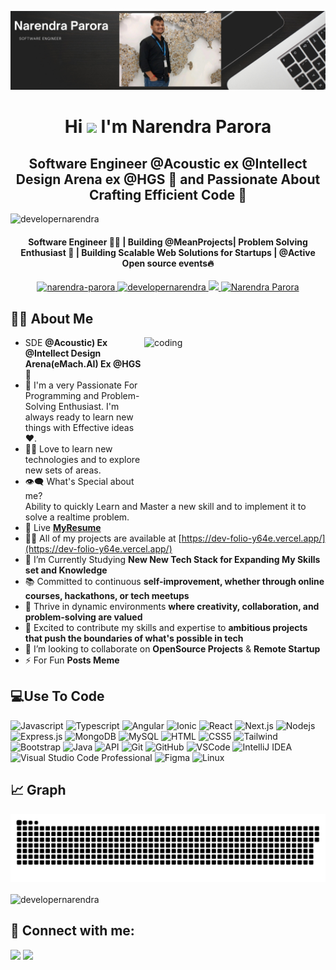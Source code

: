 ![lkbn.png](https://github.com/developernarendra/developernarendra/blob/main/Blue%20Modern%20Corporate%20Staff%20Profile%20LinkedIn%20Banner.png)                    
<h1 align="center">Hi <img src="https://raw.githubusercontent.com/MartinHeinz/MartinHeinz/master/wave.gif" width="30px"> I'm <b>Narendra Parora</b></h1>
<h2 align="center"><b>Software Engineer @Acoustic ex @Intellect Design Arena ex @HGS 💯 and Passionate About Crafting Efficient Code 🚀</b></h2> 
<p align="left"> <img src="https://komarev.com/ghpvc/?username=developernarendra&label=Profile%20views&color=0e75b6&style=flat" alt="developernarendra" /> </p>
<h4 align="center"><b>Software Engineer 👨‍💻 | Building @MeanProjects| Problem Solving Enthusiast 🧠 | Building Scalable Web Solutions for Startups | @Active Open source events🔥</b>
</b></h4>   

<p align="center">
   
 <a href="https://www.linkedin.com/in/narendra-parora-4533b81a6/" target="_blank">
  <img src="https://img.shields.io/badge/LinkedIn-0077B5?style=for-the-badge&logo=linkedin&logoColor=white" alt="narendra-parora"/>
 </a>
 <a href="https://github.com/developernarendra" target="_blank">
  <img src="https://img.shields.io/badge/GitHub-181717?style=for-the-badge&logo=github&logoColor=white" alt="developernarendra" />
 </a>
 <a href="https://twitter.com/ParoraNarendra" target="_blank">
  <img src="https://img.shields.io/badge/Twitter-1DA1F2?style=for-the-badge&logo=twitter&logoColor=white" />
 </a>
   <a href="narendraparora55@gmail.com" target="_blank">
  <img src="https://img.shields.io/badge/Email-D14836?style=for-the-badge&logo=gmail&logoColor=white" alt="Narendra Parora" />
 </a> 
</p>


<!-- <img align="right" alt="Coding" src="bn.gif"> -->

## 🙋‍♂️ About Me
<a><img align ="right" alt ="coding"  width="290" height="250" src="https://camo.githubusercontent.com/7de37139d0b4c1ce40865e799b446c0e963a3dd8fb68d239707237c40604fa3d/68747470733a2f2f63646e2e6472696262626c652e636f6d2f75736572732f3733303730332f73637265656e73686f74732f363538313234332f6176656e746f2e676966" alt="narendra-parora"/></a>

-    SDE <b>@Acoustic) </b> <b>Ex @Intellect Design Arena(eMach.AI) </b>  <b>Ex @HGS 💯</b>
- 🥋 I'm a very Passionate For Programming and Problem-Solving Enthusiast. I'm always ready to learn new things with Effective ideas ❤.
- 👨‍💻 Love to learn new technologies and to explore new sets of areas.
- 👁‍🗨 What's Special about me? <br> 
Ability to quickly Learn and Master a new skill and to implement it to solve a realtime problem.
- 📔 Live [**MyResume**](https://drive.google.com/file/d/1K52EfPOdkEu5MWUdGsO4NshZkH3x1DFO/view)
- 👨‍💻 All of my projects are available at [https://dev-folio-y64e.vercel.app/](https://dev-folio-y64e.vercel.app/)
- 📘 I’m Currently Studying **New New Tech Stack for Expanding My Skills set and Knowledge**
- 📚 Committed to continuous **self-improvement, whether through online courses, hackathons, or tech meetups**
- 🚀 Thrive in dynamic environments **where creativity, collaboration, and problem-solving are valued**
- 🌟 Excited to contribute my skills and expertise to **ambitious projects that push the boundaries of what's possible in tech**
  <!-- - 📘 I’m Currently learning **MEAN 𝐒𝐭𝐚𝐜𝐤 𝐃𝐞𝐯𝐞𝐥𝐨𝐩𝐞𝐦𝐞𝐧𝐭** -->
- 👯 I’m looking to collaborate on **OpenSource Projects** & **Remote Startup**
- ⚡ For Fun **Posts Meme**



## 💻Use To Code

![Javascript](https://img.shields.io/badge/Javascript-F0DB4F?style=for-the-badge&labelColor=black&logo=javascript&logoColor=F0DB4F)
![Typescript](https://img.shields.io/badge/Typescript-007acc?style=for-the-badge&labelColor=black&logo=typescript&logoColor=007acc)
![Angular](https://img.shields.io/badge/-Angular-E34F26?style=for-the-badge&labelColor=black&logo=Angular&logoColor=61DBFB)
![Ionic](https://img.shields.io/badge/-Ionic-1572B6?style=for-the-badge&labelColor=black&logo=Ionic&logoColor=61DBFB)
![React](https://img.shields.io/badge/-React-61DBFB?style=for-the-badge&labelColor=black&logo=react&logoColor=61DBFB)
![Next.js](https://img.shields.io/badge/next.js-000000?style=for-the-badge&logo=nextdotjs&logoColor=white)
![Nodejs](https://img.shields.io/badge/Nodejs-3C873A?style=for-the-badge&labelColor=black&logo=node.js&logoColor=3C873A)
![Express.js](https://img.shields.io/badge/Express.js-000000?style=for-the-badge&logo=express&logoColor=white)
![MongoDB](https://img.shields.io/badge/MongoDB-4EA94B?style=for-the-badge&logo=mongodb&logoColor=white)
![MySQL](https://img.shields.io/badge/MySQL-lightgrey?logo=mysql&style=for-the-badge&logoColor=white&labelColor=blue)
![HTML](https://img.shields.io/badge/HTML5-E34F26?style=for-the-badge&logo=html5&logoColor=white)
![CSS5](https://img.shields.io/badge/CSS5-1572B6?style=for-the-badge&logo=css3&logoColor=white)
![Tailwind](https://img.shields.io/badge/Tailwind_CSS-092749?style=for-the-badge&logo=tailwindcss&logoColor=06B6D4&labelColor=000000)
![Bootstrap](https://img.shields.io/badge/Bootstrap-563D7C?style=for-the-badge&logo=bootstrap&logoColor=white)
![Java](https://img.shields.io/badge/Java-007396?style=for-the-badge&logo=java&logoColor=white)
![API](https://img.shields.io/badge/API-008000?style=for-the-badge)
![Git](https://img.shields.io/badge/Git-F05032?style=for-the-badge&logo=git&logoColor=white)
![GitHub](https://img.shields.io/badge/GitHub-181717?style=for-the-badge&logo=github&logoColor=white)
![VSCode](https://img.shields.io/badge/Visual_Studio-0078d7?style=for-the-badge&logo=visual%20studio&logoColor=white)
![IntelliJ IDEA](https://img.shields.io/badge/IntelliJ_IDEA-000000?style=for-the-badge&logo=intellij-idea&logoColor=white)
![Visual Studio Code Professional](https://img.shields.io/badge/VS_Code_Professional-007ACC?style=for-the-badge&logo=visual-studio-code&logoColor=white)
![Figma](https://img.shields.io/badge/Figma-F24E1E?style=for-the-badge&logo=figma&logoColor=white)
![Linux](https://img.shields.io/badge/Linux-FCC624?style=for-the-badge&logo=linux&logoColor=black)

<!-- ## 🚀 Languages and Tools:

<p align="left"> 
    <a href="#"> <img src="https://img.icons8.com/color/96/000000/python--v1.png"/> </a>
    <a href="#"> <img src="https://img.icons8.com/color/96/000000/java-coffee-cup-logo--v1.png"/> </a>
    <a href="#"> <img src="https://img.icons8.com/color/96/000000/html-5--v1.png"/> </a> 
    <a href="#"> <img src="https://img.icons8.com/color/96/000000/css3.png"/> </a> 
    <a href="#"> <img src="https://img.icons8.com/color/96/000000/bootstrap.png"/> </a> 
    <a href="#"> <img src="https://img.icons8.com/color/96/000000/mysql-logo.png"/> </a>
    <a href="#"> <img src="https://img.icons8.com/color/96/000000/git.png"/> </a>
    <a href="#"> <img src="https://img.icons8.com/ios-filled/100/000000/github.png"/> </a> 
    <a href="#"> <img src="https://img.icons8.com/color/96/000000/pycharm.png"/> </a>
    <a href="#"> <img src="https://img.icons8.com/color/96/000000/intellij-idea.png"/> </a>
    <a href="#"> <img src="https://img.icons8.com/color/96/000000/visual-studio--v2.png"/> </a>
    <a href="#"> <img src="https://img.icons8.com/color/96/000000/linux--v1.png"/> </a> 
    <a href="#"> <img src="https://img.icons8.com/color/96/windows-10.png"/> </a>
    <a href="#"> <img src="https://img.icons8.com/ios-filled/100/000000/django.png"/> </a> 
    <a href="#"> <img src="https://img.icons8.com/color/96/000000/c-sharp-logo-2.png"/> </a>
    <a href="#"> <img src="https://img.icons8.com/color/96/000000/adobe-photoshop--v1.png"/> </a>   
    <a href="#"> <img src="https://img.icons8.com/color/96/mongodb.png"/> </a>  
    <a href="#"> <img src="https://img.icons8.com/ios/96/express-js.png"/> </a>  
    <a href="#"> <img src="https://img.icons8.com/officel/96/react.png"/> </a> 
    <a href="#"> <img src="https://img.icons8.com/fluency/96/node-js.png"/> </a>
</p> -->



## 📈 Graph
<p align="center">
   <img src="https://github.com/killshotxd/svgIcons/blob/main/github-contribution-grid-snake.svg" alt="snake">
</p>
<p><img align="center" src="https://github-readme-streak-stats.herokuapp.com/?user=developernarendra&" alt="developernarendra" /></p>


## 📧 Connect with me:
<p align="left">

<a href = "https://www.linkedin.com/in/narendra-parora-4533b81a6/" target="_main"><img src="https://img.icons8.com/fluent/48/000000/linkedin.png"/></a>
<a href = "https://twitter.com/ParoraNarendra"><img src="https://img.icons8.com/fluent/48/000000/twitter.png"/></a>


</p>

